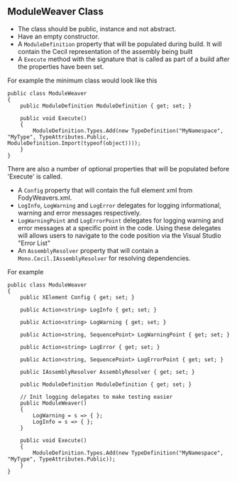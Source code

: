 
## ModuleWeaver Class 

 * The class should be public, instance and not abstract.
 * Have an empty constructor. 
 * A `ModuleDefinition` property that will be populated during build. It will contain the Cecil representation of the assembly being built
 * A `Execute` method with the signature that is called as part of a build after the properties have been set.

For example the minimum class would look like this

    public class ModuleWeaver
    {
        public ModuleDefinition ModuleDefinition { get; set; }

        public void Execute()
        {
            ModuleDefinition.Types.Add(new TypeDefinition("MyNamespace", "MyType", TypeAttributes.Public, ModuleDefinition.Import(typeof(object))));
        }
    }

There are also a number of optional properties that will be populated before 'Execute' is called.

 * A `Config` property that will contain the full element xml from FodyWeavers.xml.
 * `LogInfo`, `LogWarning` and `LogError` delegates for logging informational, warning and error messages respectively. 
 * `LogWarningPoint` and `LogErrorPoint` delegates for logging warning and error messages at a specific point in the code. Using these delegates will allows users to navigate to the code position via the Visual Studio "Error List"
 * An `AssemblyResolver` property that will contain a `Mono.Cecil.IAssemblyResolver` for resolving dependencies.

For example

    public class ModuleWeaver
    {
        public XElement Config { get; set; }

        public Action<string> LogInfo { get; set; }

        public Action<string> LogWarning { get; set; }
        
        public Action<string, SequencePoint> LogWarningPoint { get; set; }
        
        public Action<string> LogError { get; set; }
        
        public Action<string, SequencePoint> LogErrorPoint { get; set; }

        public IAssemblyResolver AssemblyResolver { get; set; }

        public ModuleDefinition ModuleDefinition { get; set; }

        // Init logging delegates to make testing easier
        public ModuleWeaver()
        {
            LogWarning = s => { };
            LogInfo = s => { };
        } 

        public void Execute()
        {
            ModuleDefinition.Types.Add(new TypeDefinition("MyNamespace", "MyType", TypeAttributes.Public));
        }
    }

